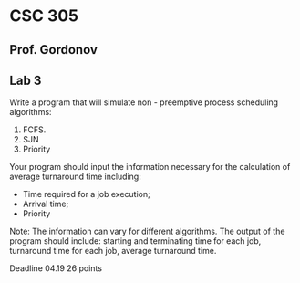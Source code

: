 # CSC 305

## Prof. Gordonov
## Lab 3

Write a program that will simulate non - preemptive process scheduling algorithms:
1. FCFS.
2. SJN
3. Priority

Your program should input the information necessary for the calculation of average turnaround time including:
- Time required for a job execution;
- Arrival time;
- Priority

Note: The information can vary for different algorithms.
The output of the program should include: starting and terminating time for each job, turnaround time for each job, average turnaround time.

Deadline 04.19
26 points
